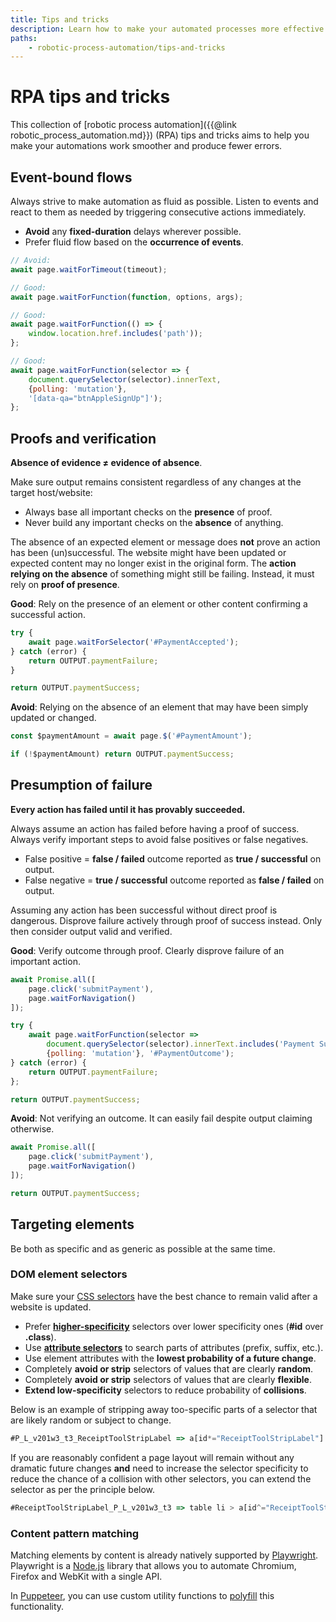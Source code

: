 ```yaml
---
title: Tips and tricks
description: Learn how to make your automated processes more effective. Avoid common RPA pitfalls, future-proof your programs and improve your processes.
paths:
    - robotic-process-automation/tips-and-tricks
---
```


# [](./tips-and-tricks) RPA tips and tricks

This collection of [robotic process automation]({{@link robotic_process_automation.md}}) (RPA) tips and tricks aims to help you make your automations work smoother and produce fewer errors.

## [](#event-bound-flows) Event-bound flows

Always strive to make automation as fluid as possible. Listen to events and react to them as needed by triggering consecutive actions immediately.

- **Avoid** any **fixed-duration** delays wherever possible.
- Prefer fluid flow based on the **occurrence of events**.

```javascript
// Avoid: 
await page.waitForTimeout(timeout);

// Good:
await page.waitForFunction(function, options, args);

// Good:
await page.waitForFunction(() => {
    window.location.href.includes('path'));
};

// Good:
await page.waitForFunction(selector => {
    document.querySelector(selector).innerText, 
    {polling: 'mutation'},
    '[data-qa="btnAppleSignUp"]');
};
```

## [](#proofs-and-verification) Proofs and verification

**Absence of evidence ≠ evidence of absence**.

Make sure output remains consistent regardless of any changes at the target host/website:

- Always base all important checks on the **presence** of proof.
- Never build any important checks on the **absence** of anything.

The absence of an expected element or message does **not** prove an action has been (un)successful. The website might have been updated or expected content may no longer exist in the original form. The **action relying on the absence** of something might still be failing. Instead, it must rely on **proof of presence**.

**Good**: Rely on the presence of an element or other content confirming a successful action.

```javascript
try {
    await page.waitForSelector('#PaymentAccepted');
} catch (error) {
    return OUTPUT.paymentFailure;
}

return OUTPUT.paymentSuccess;
```

**Avoid**: Relying on the absence of an element that may have been simply updated or changed.

```javascript
const $paymentAmount = await page.$('#PaymentAmount');

if (!$paymentAmount) return OUTPUT.paymentSuccess;
```

## [](#presumption-of-failure) Presumption of failure

**Every action has failed until it has provably succeeded.**

Always assume an action has failed before having a proof of success. Always verify important steps to avoid false positives or false negatives.

- False positive = **false / failed** outcome reported as **true / successful** on output.
- False negative = **true / successful** outcome reported as **false / failed** on output.

Assuming any action has been successful without direct proof is dangerous. Disprove failure actively through proof of success instead. Only then consider output valid and verified.

**Good**: Verify outcome through proof. Clearly disprove failure of an important action.

```javascript
await Promise.all([
    page.click('submitPayment'),
    page.waitForNavigation()
]);

try {
    await page.waitForFunction(selector => 
        document.querySelector(selector).innerText.includes('Payment Success'), 
        {polling: 'mutation'}, '#PaymentOutcome');
} catch (error) {
    return OUTPUT.paymentFailure;
};

return OUTPUT.paymentSuccess;
```

**Avoid**: Not verifying an outcome. It can easily fail despite output claiming otherwise.

```javascript
await Promise.all([
    page.click('submitPayment'),
    page.waitForNavigation()
]);

return OUTPUT.paymentSuccess;
```

## [](#targeting-elements) Targeting elements

Be both as specific and as generic as possible at the same time.

### [](#dom-element-selectors) DOM element selectors

Make sure your [CSS selectors](https://developer.mozilla.org/en-US/docs/Web/CSS/CSS_Selectors) have the best chance to remain valid after a website is updated.

- Prefer [**higher-specificity**](https://developer.mozilla.org/en-US/docs/Web/CSS/Specificity) selectors over lower specificity ones (**#id** over **.class**).
- Use [**attribute selectors**](https://developer.mozilla.org/en-US/docs/Web/CSS/Attribute_selectors) to search parts of attributes (prefix, suffix, etc.).
- Use element attributes with the **lowest probability of a future change**.
- Completely **avoid or strip** selectors of values that are clearly **random**.
- Completely **avoid or strip** selectors of values that are clearly **flexible**.
- **Extend low-specificity** selectors to reduce probability of **collisions**.

Below is an example of stripping away too-specific parts of a selector that are likely random or subject to change.

```javascript
#P_L_v201w3_t3_ReceiptToolStripLabel => a[id*="ReceiptToolStripLabel"]
```

If you are reasonably confident a page layout will remain without any dramatic future changes **and** need to increase the selector specificity to reduce the chance of a collision with other selectors, you can extend the selector as per the principle below.

```javascript
#ReceiptToolStripLabel_P_L_v201w3_t3 => table li > a[id^="ReceiptToolStripLabel"]
```

### [](#content-pattern-matching) Content pattern matching

Matching elements by content is already natively supported by [Playwright](https://playwright.dev/). Playwright is a [Node.js](https://nodejs.org/en/) library that allows you to automate Chromium, Firefox and WebKit with a single API.

In [Puppeteer](https://pptr.dev/), you can use custom utility functions to [polyfill](https://developer.mozilla.org/en-US/docs/Glossary/Polyfill) this functionality.
